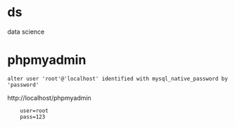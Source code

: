 # ds
data science

# phpmyadmin

`alter user 'root'@'localhost' identified with mysql_native_password by 'password'`

http://localhost/phpmyadmin

        user=root
        pass=123